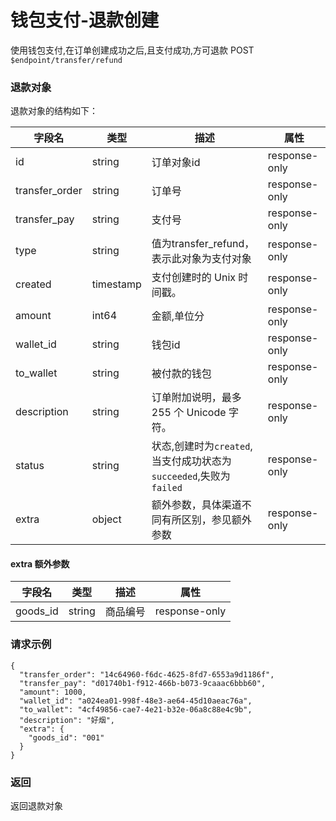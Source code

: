 # 钱包支付-退款创建

使用钱包支付,在订单创建成功之后,且支付成功,方可退款
POST `$endpoint/transfer/refund`

### 退款对象
退款对象的结构如下：

| 字段名          | 类型        | 描述                                                         | 属性          |
| --------------- | ----------- | ------------------------------------------------------------ | ------------- |
| id              | string      | 订单对象id                                                   | response-only |
| transfer_order              | string      |      订单号                                              | response-only |
| transfer_pay              | string      |      支付号                                              | response-only |
| type            | string      | 值为transfer_refund，表示此对象为支付对象                             | response-only |
| created         | timestamp   | 支付创建时的 Unix 时间戳。                                   | response-only |
| amount         | int64   | 金额,单位分                                   | response-only |
| wallet_id         | string    | 钱包id                                               | response-only |
| to_wallet | string   | 被付款的钱包                   | response-only |
| description     | string      | 订单附加说明，最多 255 个 Unicode 字符。                     | response-only      |
| status     | string      | 状态,创建时为`created`,当支付成功状态为`succeeded`,失败为`failed`                     | response-only      |
| extra           | object      | 额外参数，具体渠道不同有所区别，参见额外参数                 | response-only      |

#### extra 额外参数

| 字段名          | 类型        | 描述                                                         | 属性          |
| --------------- | ----------- | ------------------------------------------------------------ | ------------- |
| goods_id              | string      | 商品编号                                                   | response-only |

### 请求示例

```jsonc
{
  "transfer_order": "14c64960-f6dc-4625-8fd7-6553a9d1186f",
  "transfer_pay": "d01740b1-f912-466b-b073-9caaac6bbb60",
  "amount": 1000,
  "wallet_id": "a024ea01-998f-48e3-ae64-45d10aeac76a",
  "to_wallet": "4cf49856-cae7-4e21-b32e-06a8c88e4c9b",
  "description": "好烟",
  "extra": {
    "goods_id": "001"
  }
}

```


### 返回
返回退款对象
